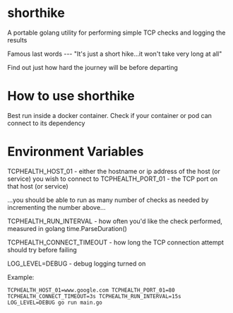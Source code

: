 # shorthike

A portable golang utility for performing simple TCP checks and logging the results

Famous last words --- "It's just a short hike...it won't take very long at all"

Find out just how hard the journey will be before departing

# How to use shorthike

Best run inside a docker container. Check if your container or pod can connect to its dependency

# Environment Variables

TCPHEALTH_HOST_01 - either the hostname or ip address of the host (or service) you wish to connect to
TCPHEALTH_PORT_01 - the TCP port on that host (or service)

...you should be able to run as many number of checks as needed by incrementing the number above...

TCPHEALTH_RUN_INTERVAL - how often you'd like the check performed, measured in golang time.ParseDuration()

TCPHEALTH_CONNECT_TIMEOUT - how long the TCP connection attempt should try before failing

LOG_LEVEL=DEBUG - debug logging turned on

Example:

`TCPHEALTH_HOST_01=www.google.com TCPHEALTH_PORT_01=80 TCPHEALTH_CONNECT_TIMEOUT=3s TCPHEALTH_RUN_INTERVAL=15s LOG_LEVEL=DEBUG go run main.go`
